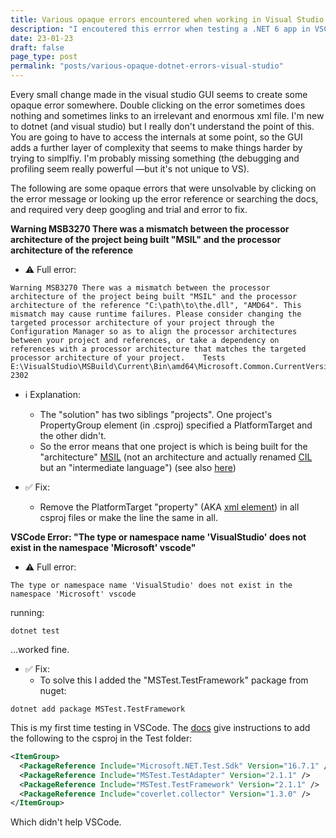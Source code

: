 ```yaml
---
title: Various opaque errors encountered when working in Visual Studio using the dotnet framework"
description: "I encoutered this errror when testing a .NET 6 app in VSCode and found a solution"
date: 23-01-23
draft: false
page_type: post
permalink: "posts/various-opaque-dotnet-errors-visual-studio"
---
```


Every small change made in the visual studio GUI seems to create some opaque error somewhere. Double clicking on the error sometimes does nothing and sometimes links to an irrelevant and enormous xml file. I'm new to dotnet (and visual studio) but I really don't understand the point of this. You are going to have to access the internals at some point, so the GUI adds a further layer of complexity that seems to make things harder by trying to simplfiy. I'm probably missing something (the debugging and profiling seem really powerful —but it's not unique to VS).

The following are some opaque errors that were unsolvable by clicking on the error message or looking up the error reference or searching the docs, and required very deep googling and trial and error to fix.



**Warning MSB3270 There was a mismatch between the processor architecture of the project being built "MSIL" and the processor architecture of the reference**

- :warning: Full error:

```
Warning	MSB3270	There was a mismatch between the processor architecture of the project being built "MSIL" and the processor architecture of the reference "C:\path\to\the.dll", "AMD64". This mismatch may cause runtime failures. Please consider changing the targeted processor architecture of your project through the Configuration Manager so as to align the processor architectures between your project and references, or take a dependency on references with a processor architecture that matches the targeted processor architecture of your project.	Tests	E:\VisualStudio\MSBuild\Current\Bin\amd64\Microsoft.Common.CurrentVersion.targets	2302 
```

- :information_source: Explanation:
    - The "solution" has two siblings "projects". One project's PropertyGroup element (in .csproj) specified a PlatformTarget and the other didn't. 
    - So the error means that one project is which is being built for the "architecture" [MSIL](https://archive.ph/XtWjJ) (not an architecture and actually renamed [CIL](https://archive.ph/jnPyi) but an "intermediate language") (see also [here](https://learn.microsoft.com/en-us/dotnet/standard/managed-execution-process))

- :white_check_mark: Fix:
    - Remove the PlatformTarget "property" (AKA [xml element](https://www.w3.org/TR/xml/#elemdecls:~:text=%5BDefinition%3A%20Each%20XML%20document%20contains%20one%20or%20more%20elements%2C)) in all csproj files or make the line the same in all.



**VSCode Error: "The type or namespace name 'VisualStudio' does not exist in the namespace 'Microsoft' vscode"**

- :warning: Full error:

```
The type or namespace name 'VisualStudio' does not exist in the namespace 'Microsoft' vscode
```

running:

```shell
dotnet test
```

…worked fine.

- :white_check_mark: Fix: 
    - To solve this I added the "MSTest.TestFramework" package from nuget:

```shell
dotnet add package MSTest.TestFramework
```

This is my first time testing in VSCode. The [docs](https://learn.microsoft.com/en-us/dotnet/core/testing/unit-testing-with-mstest) give instructions to add the following to the csproj in the Test folder:

```xml
<ItemGroup>
  <PackageReference Include="Microsoft.NET.Test.Sdk" Version="16.7.1" />
  <PackageReference Include="MSTest.TestAdapter" Version="2.1.1" />
  <PackageReference Include="MSTest.TestFramework" Version="2.1.1" />
  <PackageReference Include="coverlet.collector" Version="1.3.0" />
</ItemGroup>
```

Which didn't help VSCode.



